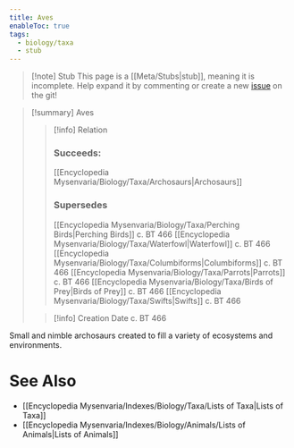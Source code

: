 ```yaml
---
title: Aves
enableToc: true
tags:
  - biology/taxa
  - stub
---
```


> [!note] Stub
> This page is a [[Meta/Stubs|stub]], meaning it is incomplete. Help expand it by commenting or create a new [issue](https://github.com/RagtimeGal/quartz--encyclopedia-mysenvaria/issues/new/choose) on the git!


> [!summary] Aves
> > [!info] Relation
> > ### Succeeds:
> > [[Encyclopedia Mysenvaria/Biology/Taxa/Archosaurs|Archosaurs]]
> > ### Supersedes 
> > [[Encyclopedia Mysenvaria/Biology/Taxa/Perching Birds|Perching Birds]] c. BT 466
> > [[Encyclopedia Mysenvaria/Biology/Taxa/Waterfowl|Waterfowl]] c. BT 466
> > [[Encyclopedia Mysenvaria/Biology/Taxa/Columbiforms|Columbiforms]] c. BT 466
> > [[Encyclopedia Mysenvaria/Biology/Taxa/Parrots|Parrots]] c. BT 466
> > [[Encyclopedia Mysenvaria/Biology/Taxa/Birds of Prey|Birds of Prey]] c. BT 466
> > [[Encyclopedia Mysenvaria/Biology/Taxa/Swifts|Swifts]] c. BT 466
>
> > [!info] Creation Date
> > c. BT 466

Small and nimble archosaurs created to fill a variety of ecosystems and environments.

# See Also
- [[Encyclopedia Mysenvaria/Indexes/Biology/Taxa/Lists of Taxa|Lists of Taxa]]
- [[Encyclopedia Mysenvaria/Indexes/Biology/Animals/Lists of Animals|Lists of Animals]]
